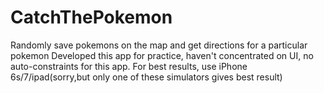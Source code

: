 # CatchThePokemon
Randomly save pokemons on the map and get directions for a particular pokemon
 Developed this app for practice, haven't concentrated on UI, no auto-constraints for this app. For best results, use iPhone 6s/7/ipad(sorry,but only one of these simulators gives best result)
